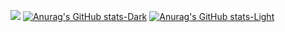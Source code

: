 ![](https://komarev.com/ghpvc/?username=AleksanderNekr)
[![Anurag's GitHub stats-Dark](https://github-readme-stats-sigma-five.vercel.app/api?username=aleksandernekr&count_private=true&show_icons=true&theme=dark&rank_icon=github#gh-dark-mode-only)](https://github.com/anuraghazra/github-readme-stats#gh-dark-mode-only)
[![Anurag's GitHub stats-Light](https://github-readme-stats-sigma-five.vercel.app/api?username=aleksandernekr&count_private=true&show_icons=true&theme=default&rank_icon=github#gh-light-mode-only)](https://github.com/anuraghazra/github-readme-stats#gh-light-mode-only)


<!-- [![Top Langs](https://github-readme-stats-sigma-five.vercel.app/api/top-langs/?username=aleksandernekr&hide=javascript,html,css)](https://github.com/anuraghazra/github-readme-stats) -->
